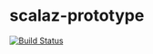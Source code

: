 # scalaz-prototype

[![Build Status](https://travis-ci.org/xuwei-k/scalaz-prototype.svg?branch=master)](https://travis-ci.org/xuwei-k/scalaz-prototype)
